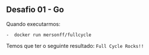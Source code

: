 ## Desafio 01 - Go

Quando executarmos:

    -  docker run mersonff/fullcycle

Temos que ter o seguinte resultado: `Full Cycle Rocks!!`